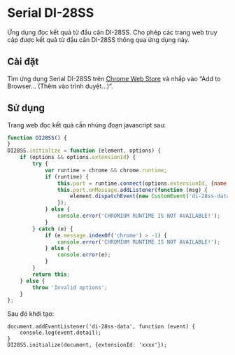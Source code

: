 Serial DI-28SS
================

Ứng dụng đọc kết quả từ đầu cân DI-28SS.
Cho phép các trang web truy cập được kết quả từ đầu cân DI-28SS thông qua ứng dụng này.

Cài đặt
------------

Tìm ứng dụng Serial DI-28SS trên [Chrome Web Store]()
và nhấp vào “Add to Browser... (Thêm vào trình duyệt...)”.

Sử dụng
-----
Trang web đọc kết quả cần nhúng đoạn javascript sau:
```javascript
function DI28SS() {
}
DI28SS.initialize = function (element, options) {
    if (options && options.extensionId) {
        try {
            var runtime = chrome && chrome.runtime;
            if (runtime) {
                this.port = runtime.connect(options.extensionId, {name: 'di-28ss'});
                this.port.onMessage.addListener(function (msg) {
                    element.dispatchEvent(new CustomEvent('di-28ss-data', {detail: msg}));
                });
            } else {
                console.error('CHROMIUM RUNTIME IS NOT AVAILABLE!');
            }
        } catch (e) {
            if (e.message.indexOf('chrome') > -1) {
                console.error('CHROMIUM RUNTIME IS NOT AVAILABLE!');
            } else {
                console.error(e);
            }
        }
        return this;
    } else {
        throw 'Invalid options';
    }
};
```

Sau đó khởi tạo:
```
document.addEventListener('di-28ss-data', function (event) {
    console.log(event.detail);
}
DI28SS.initialize(document, {extensionId: 'xxxx'});
```